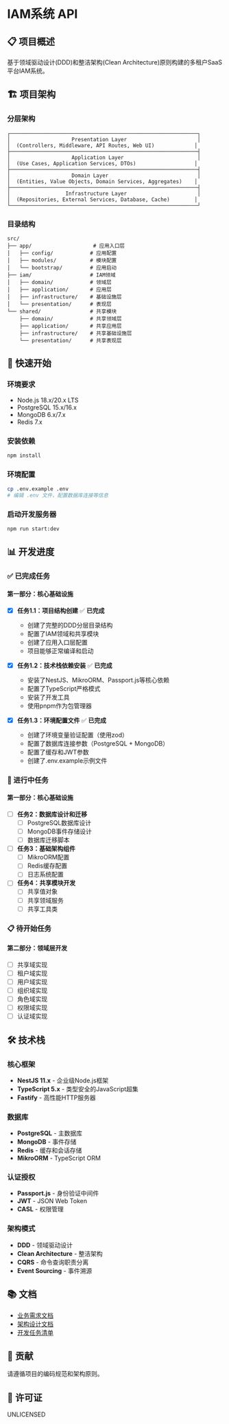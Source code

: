 # IAM系统 API

## 📋 项目概述

基于领域驱动设计(DDD)和整洁架构(Clean Architecture)原则构建的多租户SaaS平台IAM系统。

## 🏗️ 项目架构

### 分层架构

```
┌─────────────────────────────────────────────────────────────┐
│                    Presentation Layer                       │
│  (Controllers, Middleware, API Routes, Web UI)             │
├─────────────────────────────────────────────────────────────┤
│                    Application Layer                        │
│  (Use Cases, Application Services, DTOs)                   │
├─────────────────────────────────────────────────────────────┤
│                    Domain Layer                             │
│  (Entities, Value Objects, Domain Services, Aggregates)    │
├─────────────────────────────────────────────────────────────┤
│                  Infrastructure Layer                       │
│  (Repositories, External Services, Database, Cache)        │
└─────────────────────────────────────────────────────────────┘
```

### 目录结构

```
src/
├── app/                    # 应用入口层
│   ├── config/            # 应用配置
│   ├── modules/           # 模块配置
│   └── bootstrap/         # 应用启动
├── iam/                   # IAM领域
│   ├── domain/            # 领域层
│   ├── application/       # 应用层
│   ├── infrastructure/    # 基础设施层
│   └── presentation/      # 表现层
└── shared/                # 共享模块
    ├── domain/            # 共享领域层
    ├── application/       # 共享应用层
    ├── infrastructure/    # 共享基础设施层
    └── presentation/      # 共享表现层
```

## 🚀 快速开始

### 环境要求

- Node.js 18.x/20.x LTS
- PostgreSQL 15.x/16.x
- MongoDB 6.x/7.x
- Redis 7.x

### 安装依赖

```bash
npm install
```

### 环境配置

```bash
cp .env.example .env
# 编辑 .env 文件，配置数据库连接等信息
```

### 启动开发服务器

```bash
npm run start:dev
```

## 📊 开发进度

### ✅ 已完成任务

#### 第一部分：核心基础设施

- [x] **任务1.1：项目结构创建** ✅ **已完成**
  - 创建了完整的DDD分层目录结构
  - 配置了IAM领域和共享模块
  - 创建了应用入口层配置
  - 项目能够正常编译和启动

- [x] **任务1.2：技术栈依赖安装** ✅ **已完成**
  - 安装了NestJS、MikroORM、Passport.js等核心依赖
  - 配置了TypeScript严格模式
  - 安装了开发工具
  - 使用pnpm作为包管理器

- [x] **任务1.3：环境配置文件** ✅ **已完成**
  - 创建了环境变量验证配置（使用zod）
  - 配置了数据库连接参数（PostgreSQL + MongoDB）
  - 配置了缓存和JWT参数
  - 创建了.env.example示例文件

### 🔄 进行中任务

#### 第一部分：核心基础设施

- [ ] **任务2：数据库设计和迁移**
  - [ ] PostgreSQL数据库设计
  - [ ] MongoDB事件存储设计
  - [ ] 数据库迁移脚本

- [ ] **任务3：基础架构组件**
  - [ ] MikroORM配置
  - [ ] Redis缓存配置
  - [ ] 日志系统配置

- [ ] **任务4：共享模块开发**
  - [ ] 共享值对象
  - [ ] 共享领域服务
  - [ ] 共享工具类

### 📋 待开始任务

#### 第二部分：领域层开发

- [ ] 共享域实现
- [ ] 租户域实现
- [ ] 用户域实现
- [ ] 组织域实现
- [ ] 角色域实现
- [ ] 权限域实现
- [ ] 认证域实现

## 🛠️ 技术栈

### 核心框架

- **NestJS 11.x** - 企业级Node.js框架
- **TypeScript 5.x** - 类型安全的JavaScript超集
- **Fastify** - 高性能HTTP服务器

### 数据库

- **PostgreSQL** - 主数据库
- **MongoDB** - 事件存储
- **Redis** - 缓存和会话存储
- **MikroORM** - TypeScript ORM

### 认证授权

- **Passport.js** - 身份验证中间件
- **JWT** - JSON Web Token
- **CASL** - 权限管理

### 架构模式

- **DDD** - 领域驱动设计
- **Clean Architecture** - 整洁架构
- **CQRS** - 命令查询职责分离
- **Event Sourcing** - 事件溯源

## 📚 文档

- [业务需求文档](../docs/business-requirements/iam-business-requirements.md)
- [架构设计文档](../docs/architecture/iam-domain-design.md)
- [开发任务清单](../docs/development-todo/01-overview-and-infrastructure-tasks.md)

## 🤝 贡献

请遵循项目的编码规范和架构原则。

## 📄 许可证

UNLICENSED
